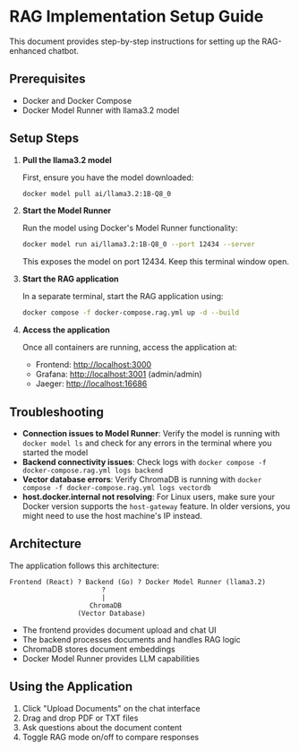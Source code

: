 # RAG Implementation Setup Guide

This document provides step-by-step instructions for setting up the RAG-enhanced chatbot.

## Prerequisites

- Docker and Docker Compose
- Docker Model Runner with llama3.2 model

## Setup Steps

1. **Pull the llama3.2 model**

   First, ensure you have the model downloaded:

   ```bash
   docker model pull ai/llama3.2:1B-Q8_0
   ```

2. **Start the Model Runner**

   Run the model using Docker's Model Runner functionality:

   ```bash
   docker model run ai/llama3.2:1B-Q8_0 --port 12434 --server
   ```

   This exposes the model on port 12434. Keep this terminal window open.

3. **Start the RAG application**

   In a separate terminal, start the RAG application using:

   ```bash
   docker compose -f docker-compose.rag.yml up -d --build
   ```

4. **Access the application**

   Once all containers are running, access the application at:
   
   - Frontend: [http://localhost:3000](http://localhost:3000)
   - Grafana: [http://localhost:3001](http://localhost:3001) (admin/admin)
   - Jaeger: [http://localhost:16686](http://localhost:16686)

## Troubleshooting

- **Connection issues to Model Runner**: Verify the model is running with `docker model ls` and check for any errors in the terminal where you started the model
- **Backend connectivity issues**: Check logs with `docker compose -f docker-compose.rag.yml logs backend`
- **Vector database errors**: Verify ChromaDB is running with `docker compose -f docker-compose.rag.yml logs vectordb`
- **host.docker.internal not resolving**: For Linux users, make sure your Docker version supports the `host-gateway` feature. In older versions, you might need to use the host machine's IP instead.

## Architecture

The application follows this architecture:

```
Frontend (React) ? Backend (Go) ? Docker Model Runner (llama3.2)
                       ?
                       |
                    ChromaDB
                 (Vector Database)
```

- The frontend provides document upload and chat UI
- The backend processes documents and handles RAG logic
- ChromaDB stores document embeddings
- Docker Model Runner provides LLM capabilities

## Using the Application

1. Click "Upload Documents" on the chat interface
2. Drag and drop PDF or TXT files
3. Ask questions about the document content
4. Toggle RAG mode on/off to compare responses
